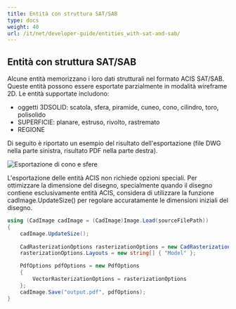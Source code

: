 ```yaml
---
title: Entità con struttura SAT/SAB
type: docs
weight: 40
url: /it/net/developer-guide/entities_with-sat-and-sab/
---
```


## **Entità con struttura SAT/SAB**

Alcune entità memorizzano i loro dati strutturali nel formato ACIS SAT/SAB. Queste entità possono essere esportate parzialmente in modalità wireframe 2D. Le entità supportate includono:

*	oggetti 3DSOLID: scatola, sfera, piramide, cuneo, cono, cilindro, toro, polisolido
*	SUPERFICIE: planare, estruso, rivolto, rastremato
*	REGIONE

Di seguito è riportato un esempio del risultato dell'esportazione (file DWG nella parte sinistra, risultato PDF nella parte destra).

![Esportazione di cono e sfere](/cad/_assets/guide/coneAndSpheres.png)

L'esportazione delle entità ACIS non richiede opzioni speciali. Per ottimizzare la dimensione del disegno, specialmente quando il disegno contiene esclusivamente entità ACIS, considera di utilizzare la funzione cadImage.UpdateSize() per regolare accuratamente le dimensioni iniziali del disegno.

```csharp
using (CadImage cadImage = (CadImage)Image.Load(sourceFilePath))
{
	cadImage.UpdateSize();
	
	CadRasterizationOptions rasterizationOptions = new CadRasterizationOptions();
	rasterizationOptions.Layouts = new string[] { "Model" };

	PdfOptions pdfOptions = new PdfOptions
	{
		VectorRasterizationOptions = rasterizationOptions
	};
	cadImage.Save("output.pdf", pdfOptions);
}
```
